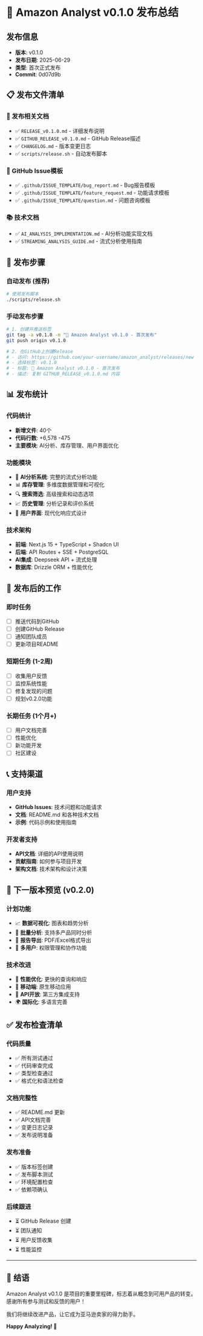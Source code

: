 # 🎉 Amazon Analyst v0.1.0 发布总结

## 发布信息
- **版本**: v0.1.0  
- **发布日期**: 2025-06-29
- **类型**: 首次正式发布
- **Commit**: 0d07d9b

## 📋 发布文件清单

### 🔄 发布相关文档
- ✅ `RELEASE_v0.1.0.md` - 详细发布说明
- ✅ `GITHUB_RELEASE_v0.1.0.md` - GitHub Release描述  
- ✅ `CHANGELOG.md` - 版本变更日志
- ✅ `scripts/release.sh` - 自动发布脚本

### 📝 GitHub Issue模板
- ✅ `.github/ISSUE_TEMPLATE/bug_report.md` - Bug报告模板
- ✅ `.github/ISSUE_TEMPLATE/feature_request.md` - 功能请求模板
- ✅ `.github/ISSUE_TEMPLATE/question.md` - 问题咨询模板

### 📚 技术文档
- ✅ `AI_ANALYSIS_IMPLEMENTATION.md` - AI分析功能实现文档
- ✅ `STREAMING_ANALYSIS_GUIDE.md` - 流式分析使用指南

## 🚀 发布步骤

### 自动发布 (推荐)
```bash
# 使用发布脚本
./scripts/release.sh
```

### 手动发布步骤
```bash
# 1. 创建并推送标签
git tag -a v0.1.0 -m "🎉 Amazon Analyst v0.1.0 - 首次发布"
git push origin v0.1.0

# 2. 在GitHub上创建Release
# - 访问: https://github.com/your-username/amazon_analyst/releases/new
# - 选择标签: v0.1.0  
# - 标题: 🎉 Amazon Analyst v0.1.0 - 首次发布
# - 描述: 复制 GITHUB_RELEASE_v0.1.0.md 内容
```

## 📊 发布统计

### 代码统计
- **新增文件**: 40个
- **代码行数**: +6,578 -475
- **主要模块**: AI分析、库存管理、用户界面优化

### 功能模块
- 🤖 **AI分析系统**: 完整的流式分析功能
- 📊 **库存管理**: 多维度数据管理和可视化
- 🔍 **搜索筛选**: 高级搜索和动态选项
- 📈 **历史管理**: 分析记录和评价系统
- 🎨 **用户界面**: 现代化响应式设计

### 技术架构
- **前端**: Next.js 15 + TypeScript + Shadcn UI
- **后端**: API Routes + SSE + PostgreSQL
- **AI集成**: Deepseek API + 流式处理
- **数据库**: Drizzle ORM + 性能优化

## 🎯 发布后的工作

### 即时任务
- [ ] 推送代码到GitHub
- [ ] 创建GitHub Release
- [ ] 通知团队成员
- [ ] 更新项目README

### 短期任务 (1-2周)
- [ ] 收集用户反馈
- [ ] 监控系统性能
- [ ] 修复发现的问题
- [ ] 规划v0.2.0功能

### 长期任务 (1个月+)
- [ ] 用户文档完善
- [ ] 性能优化
- [ ] 新功能开发
- [ ] 社区建设

## 📞 支持渠道

### 用户支持
- **GitHub Issues**: 技术问题和功能请求
- **文档**: README.md 和各种技术文档
- **示例**: 代码示例和使用指南

### 开发者支持
- **API文档**: 详细的API使用说明
- **贡献指南**: 如何参与项目开发
- **架构文档**: 技术架构和设计决策

## 🔮 下一版本预览 (v0.2.0)

### 计划功能
- 📈 **数据可视化**: 图表和趋势分析
- 🔄 **批量分析**: 支持多产品同时分析
- 📄 **报告导出**: PDF/Excel格式导出
- 👥 **多用户**: 权限管理和协作功能

### 技术改进
- 🚀 **性能优化**: 更快的查询和响应
- 📱 **移动端**: 原生移动应用
- 🔌 **API开放**: 第三方集成支持
- 🌍 **国际化**: 多语言完善

## ✅ 发布检查清单

### 代码质量
- ✅ 所有测试通过
- ✅ 代码审查完成
- ✅ 类型检查通过
- ✅ 格式化和语法检查

### 文档完整性
- ✅ README.md 更新
- ✅ API文档完善
- ✅ 变更日志记录
- ✅ 发布说明准备

### 发布准备
- ✅ 版本标签创建
- ✅ 发布脚本测试
- ✅ 环境配置检查
- ✅ 依赖项确认

### 后续跟进
- ⏳ GitHub Release 创建
- ⏳ 团队通知
- ⏳ 用户反馈收集
- ⏳ 性能监控

---

## 🎊 结语

Amazon Analyst v0.1.0 是项目的重要里程碑，标志着从概念到可用产品的转变。感谢所有参与测试和反馈的用户！

我们将继续改进产品，让它成为亚马逊卖家的得力助手。

**Happy Analyzing! 🚀**
